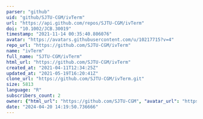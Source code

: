 ```yaml
---
parser: "github"
uid: "github/SJTU-CGM/ivTerm"
url: "https://api.github.com/repos/SJTU-CGM/ivTerm"
doi: "10.1002/JCB.30019"
timestamp: "2021-11-14 00:35:40.806076"
avatar: "https://avatars.githubusercontent.com/u/10217715?v=4"
repo_url: "https://github.com/SJTU-CGM/ivTerm"
name: "ivTerm"
full_name: "SJTU-CGM/ivTerm"
html_url: "https://github.com/SJTU-CGM/ivTerm"
created_at: "2021-04-11T12:34:25Z"
updated_at: "2021-05-19T16:20:41Z"
clone_url: "https://github.com/SJTU-CGM/ivTerm.git"
size: 5813
language: "R"
subscribers_count: 2
owner: {"html_url": "https://github.com/SJTU-CGM", "avatar_url": "https://avatars.githubusercontent.com/u/10217715?v=4", "login": "SJTU-CGM", "type": "Organization"}
date: "2024-04-20 14:19:50.736666"
---
```

